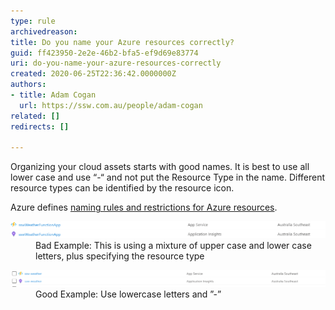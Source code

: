 ```yaml
---
type: rule
archivedreason: 
title: Do you name your Azure resources correctly?
guid: ff423950-2e2e-46b2-bfa5-ef9d69e83774
uri: do-you-name-your-azure-resources-correctly
created: 2020-06-25T22:36:42.0000000Z
authors:
- title: Adam Cogan
  url: https://ssw.com.au/people/adam-cogan
related: []
redirects: []

---
```


Organizing your cloud assets starts with good names. It is best to use all lower case and use “-“ and not put the Resource Type in the name. Different resource types can be identified by the resource icon.

<!--endintro-->

Azure defines [naming rules and restrictions for Azure resources](https://docs.microsoft.com/en-us/azure/azure-resource-manager/management/resource-name-rules).
<dl class="badImage"><dt><img src="bad-azure-naming.png" alt="bad-azure-naming.png" style="width:750px;"></dt><dd>Bad Example: This is using a mixture of upper case and lower case letters, plus specifying the resource type  </dd></dl><dl class="goodImage"><dt><img src="good-azure-naming.png" alt="good-azure-naming.png" style="width:750px;"></dt><dd>Good Example:  Use lowercase letters and ”-”</dd></dl>
